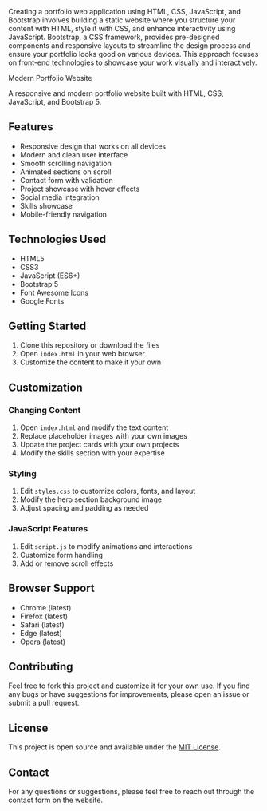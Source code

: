 Creating a portfolio web application using HTML, CSS, JavaScript, and Bootstrap involves building a static website where you structure your content with HTML, style it with CSS, and enhance interactivity using JavaScript. Bootstrap, a CSS framework, provides pre-designed components and responsive layouts to streamline the design process and ensure your portfolio looks good on various devices. This approach focuses on front-end technologies to showcase your work visually and interactively.
 
 Modern Portfolio Website

A responsive and modern portfolio website built with HTML, CSS, JavaScript, and Bootstrap 5.

## Features

- Responsive design that works on all devices
- Modern and clean user interface
- Smooth scrolling navigation
- Animated sections on scroll
- Contact form with validation
- Project showcase with hover effects
- Social media integration
- Skills showcase
- Mobile-friendly navigation

## Technologies Used

- HTML5
- CSS3
- JavaScript (ES6+)
- Bootstrap 5
- Font Awesome Icons
- Google Fonts

## Getting Started

1. Clone this repository or download the files
2. Open `index.html` in your web browser
3. Customize the content to make it your own

## Customization

### Changing Content

1. Open `index.html` and modify the text content
2. Replace placeholder images with your own images
3. Update the project cards with your own projects
4. Modify the skills section with your expertise

### Styling

1. Edit `styles.css` to customize colors, fonts, and layout
2. Modify the hero section background image
3. Adjust spacing and padding as needed

### JavaScript Features

1. Edit `script.js` to modify animations and interactions
2. Customize form handling
3. Add or remove scroll effects

## Browser Support

- Chrome (latest)
- Firefox (latest)
- Safari (latest)
- Edge (latest)
- Opera (latest)

## Contributing

Feel free to fork this project and customize it for your own use. If you find any bugs or have suggestions for improvements, please open an issue or submit a pull request.

## License

This project is open source and available under the [MIT License](LICENSE).

## Contact

For any questions or suggestions, please feel free to reach out through the contact form on the website. 
